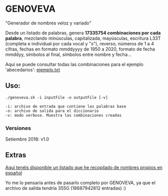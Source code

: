 # GENOVEVA

"Generador de nombres veloz y variado"

Desde un listado de palabras, genera **17335754 combinaciones por cada palabra**, mezclando minúsculas, capitalizada, mayúsculas, escritura L33T (completa e individual por cada vocal y "s"), reverso, números de 1 a 4 cifras, fechas en formato mmddyyyy de 1950 a 2020, formato de fecha mmddyy, símbolos al final, símbolos entre nombre y fecha...

Aquí se puede consultar todas las combinaciones para el ejemplo 'abecedarios': 
[ejemplo.txt](ejemplo.txt)


## Uso:

```
./genoveva.sh -i inputFile -o outputFile [-v]

-i: archivo de entrada que contiene las palabras base
-o: archivo de salida para el diccionario
-v: modo verbose. Muestra las combinaciones creadas
```

### Versiones

Setiembre 2018:
v1.0


## Extras

[Aquí tenéis disponible un listado que he recopilado de nombres propios en español](nombresEspañol.txt)

Yo me lo pensaría antes de pasarlo completo por GENOVEVA, ya que el archivo de salida tendría 355G (18687942812 entradas) :)
